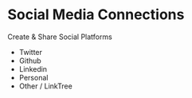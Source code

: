 # Social Media Connections

Create & Share Social Platforms

- Twitter
- Github
- Linkedin
- Personal
- Other / LinkTree
